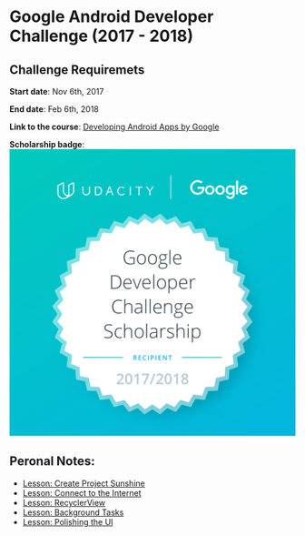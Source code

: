 # Google Android Developer Challenge (2017 - 2018)

## Challenge Requiremets

**Start date**: Nov 6th, 2017

**End date**: Feb 6th, 2018

**Link to the course**: [Developing Android Apps by Google](https://www.udacity.com/course/new-android-fundamentals--ud851)

**Scholarship badge**:
![Alt text](https://github.com/fireflyfif/android-dev-challenge/blob/master/assets/Google-Dev-EMEA-Badge.png "")

## Peronal Notes:
- [Lesson: Create Project Sunshine](https://github.com/fireflyfif/android-dev-challenge/blob/master/notes/Article-01.md#lesson-create-project-sunshine)
- [Lesson: Connect to the Internet](https://github.com/fireflyfif/android-dev-challenge/blob/master/notes/Article-02.md#lesson-connect-to-the-internet)
- [Lesson: RecyclerView](https://github.com/fireflyfif/android-dev-challenge/blob/master/notes/Article-03.md#lesson--recyclerview)
- [Lesson: Background Tasks](https://github.com/fireflyfif/android-dev-challenge/blob/master/notes/Article-04.md#lesson-background-tasks)
- [Lesson: Polishing the UI](https://github.com/fireflyfif/android-dev-challenge/blob/master/notes/Article-05.md#lesson-polishing-the-ui)
